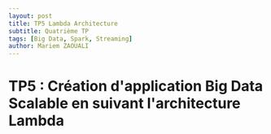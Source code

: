```yaml
---
layout: post
title: TP5 Lambda Architecture
subtitle: Quatrième TP
tags: [Big Data, Spark, Streaming]
author: Mariem ZAOUALI
---
```

# TP5 : Création d'application Big Data Scalable en suivant l'architecture Lambda
